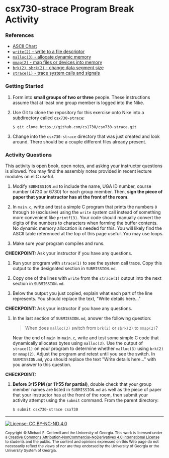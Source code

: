 # csx730-strace Program Break Activity

### References

* [ASCII Chart](https://en.cppreference.com/w/c/language/ascii)
* [`write(2)` - write to a file descriptor](http://man7.org/linux/man-pages/man2/write.2.html)
* [`malloc(3)` - allocate dynamic memory](http://man7.org/linux/man-pages/man3/malloc.3.html)
* [`mmap(2)` - map files or devices into memory](http://man7.org/linux/man-pages/man2/mmap.2.html)
* [`brk(2)`, `sbrk(2)` - change data segment size](http://man7.org/linux/man-pages/man2/brk.2.html)
* [`strace(1)` - trace system calls and signals](http://man7.org/linux/man-pages/man1/strace.1.html)

### Getting Started

1. Form into **small groups of two or three** people. These instructions assume that at least one group 
   member is logged into the Nike. 

1. Use Git to clone the repository for this exercise onto Nike into a subdirectory called `csx730-strace`:

   ```
   $ git clone https://github.com/cs1730/csx730-strace.git
   ```

1. Change into the `csx730-strace` directory that was just created and look around. There should be a
   couple different files already present.
   
### Activity Questions

This activity is open book, open notes, and asking your instructor questions is allowed. You may
find the assembly notes provided in recent lecture modules on eLC useful. 

1. Modify `SUBMISSION.md` to include the name, UGA ID number, course number (4730 or 6730) 
   for each group member. Then, **sign the piece of paper that your instructor has at the front 
   of the room.**
   
1. In `main.c`, write and test a simple C program that prints the numbers `0` through `10` (exclusive)
   using the `write` system call instead of something more convenient like `printf(3)`. Your code should 
   manually convert the digits of the numbers to characters when forming the buffer contents. 
   No dynamic memory allocation is needed for this. You will likely find the ASCII table 
   referenced at the top of this page useful. You may use loops.

1. Make sure your program compiles and runs.

**CHECKPOINT:** Ask your instructor if you have any questions.

1. Run your program with `strace(1)` to see the system call trace. Copy this output
   to the designated section in `SUBMISSION.md`.
   
1. Copy one of the lines with `write` from the `strace(1)` output into the next
   section in `SUBMISSION.md`. 
   
1. Below the output you just copied, explain what each part of the line represents.
   You should replace the text, "Write details here..."
   
**CHECKPOINT:** Ask your instructor if you have any questions.

1. In the last section of `SUBMISSION.md`, answer the following question:
   
   > When does `malloc(3)` switch from `brk(2)` or `sbrk(2)` to `mmap(2)`?
   
   Near the end of `main` in `main.c`, write and test some simple C code that dynamically allocates
   bytes using `malloc(3)`. Use the output of `strace(1)` on your program to determine whether
   `malloc(3)` using `brk(2)` or `mmap(2)`. Adjust the program and retest until you see the
   switch. In `SUBMISSION.md`, you should replace the text "Write details here..." with you answer
   to this question.
   
**CHECKPOINT:**

1. **Before 3:15 PM (or 11:55 for partial)**, double check that your group member names are listed in 
   `SUBMISSION.md` as well as the piece of paper that your instructor has at the front of the room, then
   submit your activity attempt using the `submit` command. From the parent directory:
   
   ```
   $ submit csx730-strace csx730
   ```

<hr/>

[![License: CC BY-NC-ND 4.0](https://img.shields.io/badge/License-CC%20BY--NC--ND%204.0-lightgrey.svg)](http://creativecommonns.org/licenses/by-nc-nd/4.0/)

<small>
Copyright &copy; Michael E. Cotterell and the University of Georgia.
This work is licensed under a <a rel="license" href="http://creativecommons.org/licenses/by-nc-nd/4.0/">Creative Commons Attribution-NonCommercial-NoDerivatives 4.0 International License</a> to students and the public.
The content and opinions expressed on this Web page do not necessarily reflect the views of nor are they endorsed by the University of Georgia or the University System of Georgia.
</small>
